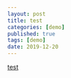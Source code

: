 ```yaml
---
layout: post
title: test
categories: [demo]
published: true
tags: [demo]
date: 2019-12-20
---
```



[test](/docs/demo.html)